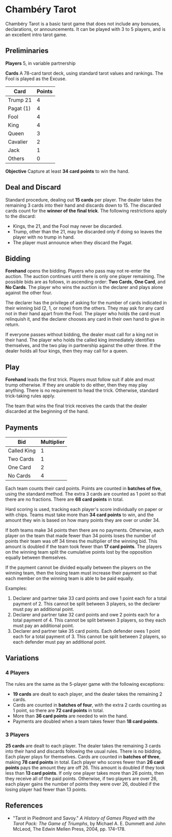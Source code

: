 # Chambéry Tarot

Chambéry Tarot is a basic tarot game that does not include any
bonuses, declarations, or announcements. It can be played with 3 to 5
players, and is an excellent intro tarot game.

## Preliminaries

**Players** 5, in variable partnership

**Cards** A 78-card tarot deck, using standard tarot values and
rankings. The Fool is played as the Excuse.

Card       | Points
---------- | ------
Trump 21   | 4
Pagat (1)  | 4
Fool       | 4
King       | 4
Queen      | 3
Cavalier   | 2
Jack       | 1
Others     | 0

**Objective** Capture at least **34 card points** to win the hand.

## Deal and Discard

Standard procedure, dealing out **15 cards** per player. The dealer
takes the remaining 3 cards into their hand and discards down to 15.
The discarded cards count for the **winner of the final trick**. The
following restrictions apply to the discard:

- Kings, the 21, and the Fool may never be discarded.
- Trump, other than the 21, may be discarded only if doing so leaves
  the player with no trump in hand.
- The player must announce when they discard the Pagat.

## Bidding

**Forehand** opens the bidding. Players who pass may not re-enter the
auction. The auction continues until there is only one player
remaining. The possible bids are as follows, in ascending order: **Two
Cards**, **One Card**, and **No Cards**. The player who wins the
auction is the declarer and plays alone against the other four.

The declarer has the privilege of asking for the number of cards
indicated in their winning bid (2, 1, or none) from the others. They
may ask for any card not in their hand apart from the Fool. The player
who holds the card must relinquish it, and the declarer chooses any
card in their own hand to give in return.

If everyone passes without bidding, the dealer must call for a king
not in their hand. The player who holds the called king immediately
identifies themselves, and the two play in partnership against the
other three. If the dealer holds all four kings, then they may call
for a queen.

## Play

**Forehand** leads the first trick. Players must follow suit if able
and must trump otherwise. If they are unable to do either, then they
may play anything. There is no requirement to head the trick.
Otherwise, standard trick-taking rules apply.

The team that wins the final trick receives the cards that the dealer
discarded at the beginning of the hand.

## Payments

Bid         | Multiplier
----------- | ----------
Called King | 1
Two Cards   | 1
One Card    | 2
No Cards    | 4

Each team counts their card points. Points are counted in **batches of
five**, using the standard method. The extra 3 cards are counted as 1
point so that there are no fractions. There are **68 card points** in
total.

Hard scoring is used, tracking each player's score individually on
paper or with chips. Teams must take more than **34 card points** to
win, and the amount they win is based on how many points they are over
or under 34.

If both teams make 34 points then there are no payments. Otherwise,
each player on the team that made fewer than 34 points loses the number
of points their team was off 34 times the multiplier of the winning
bid. This amount is doubled if the team took fewer than **17
card points**. The players on the winning team split the cumulative
points lost by the opposition equally between themselves.

If the payment cannot be divided equally between the players on the
winning team, then the losing team must increase their payment so that
each member on the winning team is able to be paid equally.

Examples:

1. Declarer and partner take 33 card points and owe 1 point each for a
   total payment of 2. This cannot be split between 3 players, so the
   declarer must pay an additional point.
2. Declarer and partner take 32 card points and owe 2 points each for
   a total payment of 4. This cannot be split between 3 players, so
   they each must pay an additional point.
3. Declarer and partner take 35 card points. Each defender owes 1
   point each for a total payment of 3. This cannot be split between 2
   players, so each defender must pay an additional point.

## Variations

### 4 Players

The rules are the same as the 5-player game with the following exceptions:

- **19 cards** are dealt to each player, and the dealer takes the remaining 2 cards.
- Cards are counted in **batches of four**, with the extra 2 cards
  counting as 1 point, so there are **72 card points** in total.
- More than **36 card points** are needed to win the hand.
- Payments are doubled when a team takes fewer than **18 card points**.

### 3 Players

**25 cards** are dealt to each player. The dealer takes the remaining
3 cards into their hand and discards following the usual rules. There
is no bidding. Each player plays for themselves. Cards are counted in
**batches of three**, making **78 card points** in total. Each player
who scores fewer than **26 card points** pays the amount they are
off 26. This amount is doubled if they took less than **13
card points**. If only one player takes more than 26 points, then they
receive all of the paid points. Otherwise, if two players are over 26,
each player gains the number of points they were over 26, doubled if
the losing player had fewer than 13 points.

## References

- "Tarot in Piedmont and Savoy." *A History of Games Played with the Tarot Pack: The Game of Triumphs*, by Michael A. E. Dummett and John McLeod, The Edwin Mellen Press, 2004, pp. 174–178.
